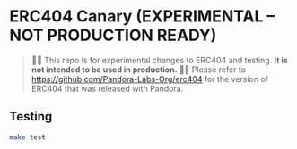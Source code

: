 # ERC404 Canary (EXPERIMENTAL – NOT PRODUCTION READY)

> 🚨🚨 This repo is for experimental changes to ERC404 and testing. **It is not intended to be used in production.** 🚨🚨
> Please refer to https://github.com/Pandora-Labs-Org/erc404 for the version of ERC404 that was released with Pandora.

## Testing

```bash
make test
```
